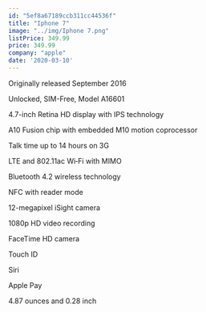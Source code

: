 ```yaml
---
id: "5ef8a67189ccb311cc44536f"
title: "Iphone 7"
image: "../img/Iphone 7.png"
listPrice: 349.99
price: 349.99
company: "apple"
date: '2020-03-10'
---
```

Originally released September 2016

Unlocked, SIM-Free, Model A16601

4.7-inch Retina HD display with IPS technology

A10 Fusion chip with embedded M10 motion coprocessor

Talk time up to 14 hours on 3G

LTE and 802.11ac Wi‑Fi with MIMO

Bluetooth 4.2 wireless technology

NFC with reader mode

12-megapixel iSight camera

1080p HD video recording

FaceTime HD camera

Touch ID

Siri

Apple Pay

4.87 ounces and 0.28 inch